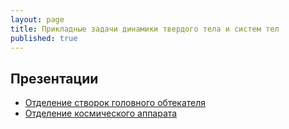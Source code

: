 ```yaml
---
layout: page
title: Прикладные задачи динамики твердого тела и систем тел
published: true
---
```


## Презентации

- [Отделение створок головного обтекателя](https://drive.google.com/file/d/1aD3o2QpuZ0CVg-YgGi18zBUgfl6llOg_/view?usp=sharing)
- [Отделение космического аппарата](https://drive.google.com/file/d/1tYp-xtjys7zjvaalReRZznyYKc-_yKlp/view?usp=sharing)

